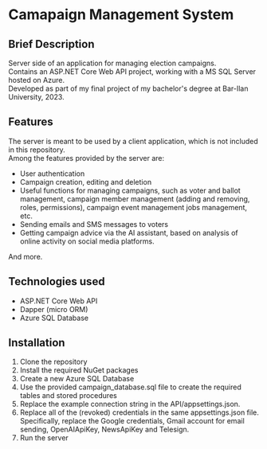 # Camapaign Management System
## Brief Description
Server side of an application for managing election campaigns.\
Contains an ASP.NET Core Web API project, working with a MS SQL Server hosted on Azure.\
Developed as part of my final project of my bachelor's degree at Bar-Ilan University, 2023.

## Features
The server is meant to be used by a client application, which is not included in this repository.\
Among the features provided by the server are:
- User authentication
- Campaign creation, editing and deletion
- Useful functions for managing campaigns, such as voter and ballot management, campaign member management (adding and removing, roles, permissions), campaign event management jobs management, etc.
- Sending emails and SMS messages to voters
- Getting campaign advice via the AI assistant, based on analysis of online activity on social media platforms.

And more.

## Technologies used
- ASP.NET Core Web API
- Dapper (micro ORM)
- Azure SQL Database

## Installation
1. Clone the repository
2. Install the required NuGet packages
3. Create a new Azure SQL Database
4. Use the provided campaign_database.sql file to create the required tables and stored procedures
5. Replace the example connection string in the API/appsettings.json.
6. Replace all of the (revoked) credentials in the same appsettings.json file. Specifically, replace the Google credentials, Gmail account for email sending, OpenAIApiKey, NewsApiKey and Telesign. 
7. Run the server
